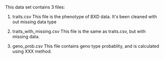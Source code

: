 This data set contains 3 files:
1. traits.csv
This file is the phenotype of BXD data. It's been cleaned with out missing data type

2. traits_with_missing.csv 
This file is the same as traits.csv, but with missing data. 

3. geno_prob.csv
This file contains geno type probablity, and is calculated using XXX method. 

